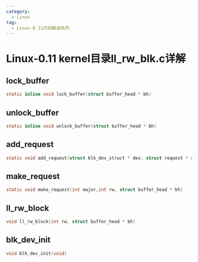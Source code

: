 ```yaml
---
category:
  - Linux
tag:
  - Linux-0.11代码解读系列
---
```


# Linux-0.11 kernel目录ll_rw_blk.c详解

## lock_buffer
```c
static inline void lock_buffer(struct buffer_head * bh)
```

## unlock_buffer
```c
static inline void unlock_buffer(struct buffer_head * bh)
```

## add_request
```c
static void add_request(struct blk_dev_struct * dev, struct request * req)
```

## make_request
```c
static void make_request(int major,int rw, struct buffer_head * bh)
```

## ll_rw_block
```c
void ll_rw_block(int rw, struct buffer_head * bh)
```

## blk_dev_init
```c
void blk_dev_init(void)
```